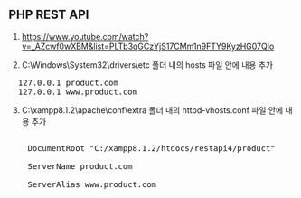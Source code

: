 ## PHP REST API

1. <https://www.youtube.com/watch?v=_AZcwf0wXBM&list=PLTb3qGCzYjS17CMm1n9FTY9KyzHG07Qlo>

2. C:\Windows\System32\drivers\etc 폴더 내의 hosts 파일 안에 내용 추가 <br>
<pre>
  127.0.0.1 product.com
  127.0.0.1 www.product.com
</pre>

3. C:\xampp8.1.2\apache\conf\extra 폴더 내의 httpd-vhosts.conf 파일 안에 내용 추가 <br>
<pre>
  <VirtualHost *:80>
    DocumentRoot "C:/xampp8.1.2/htdocs/restapi4/product" <br>
    ServerName product.com <br>
    ServerAlias www.product.com <br>
    <Directory "C:/xampp8.1.2/htdocs/restapi4/product"> <br>
    </Directory> <br>
  </VirtualHost> <br>
</pre>
